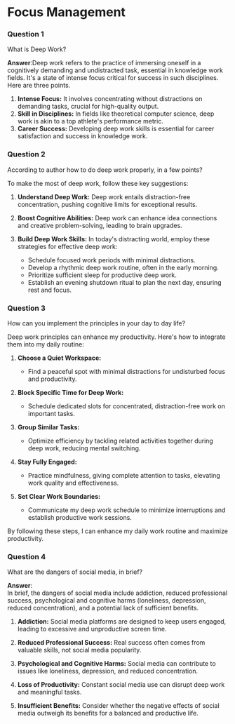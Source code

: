 # Focus Management

### Question 1
What is Deep Work?<br>

**Answer**:Deep work refers to the practice of immersing oneself in a cognitively demanding and undistracted task, essential in knowledge work fields. It's a state of intense focus critical for success in such disciplines.
Here are three points.

1. **Intense Focus:** It involves concentrating without distractions on demanding tasks, crucial for high-quality output.
2. **Skill in Disciplines:** In fields like theoretical computer science, deep work is akin to a top athlete's performance metric.
3. **Career Success:** Developing deep work skills is essential for career satisfaction and success in knowledge work.


### Question 2
According to author how to do deep work properly, in a few points?

To make the most of deep work, follow these key suggestions:

1. **Understand Deep Work:** Deep work entails distraction-free concentration, pushing cognitive limits for exceptional results.

2. **Boost Cognitive Abilities:** Deep work can enhance idea connections and creative problem-solving, leading to brain upgrades.

3. **Build Deep Work Skills:** In today's distracting world, employ these strategies for effective deep work:
   - Schedule focused work periods with minimal distractions.
   - Develop a rhythmic deep work routine, often in the early morning.
   - Prioritize sufficient sleep for productive deep work.
   - Establish an evening shutdown ritual to plan the next day, ensuring rest and focus.

### Question 3
How can you implement the principles in your day to day life?

Deep work principles can enhance my productivity. Here's how to integrate them into my daily routine:

1. **Choose a Quiet Workspace:**
   - Find a peaceful spot with minimal distractions for undisturbed focus and productivity.

2. **Block Specific Time for Deep Work:**
   - Schedule dedicated slots for concentrated, distraction-free work on important tasks.

3. **Group Similar Tasks:**
   - Optimize efficiency by tackling related activities together during deep work, reducing mental switching.

4. **Stay Fully Engaged:**
   - Practice mindfulness, giving complete attention to tasks, elevating work quality and effectiveness.

5. **Set Clear Work Boundaries:**
   - Communicate my deep work schedule to minimize interruptions and establish productive work sessions.

By following these steps, I can enhance my daily work routine and maximize productivity.


### Question 4
What are the dangers of social media, in brief?<br>

**Answer**:<br>
In brief, the dangers of social media include addiction, reduced professional success, psychological and cognitive harms (loneliness, depression, reduced concentration), and a potential lack of sufficient benefits.

1. **Addiction:** Social media platforms are designed to keep users engaged, leading to excessive and unproductive screen time.

2. **Reduced Professional Success:** Real success often comes from valuable skills, not social media popularity.

3. **Psychological and Cognitive Harms:** Social media can contribute to issues like loneliness, depression, and reduced concentration.

4. **Loss of Productivity:** Constant social media use can disrupt deep work and meaningful tasks.

5. **Insufficient Benefits:** Consider whether the negative effects of social media outweigh its benefits for a balanced and productive life.


